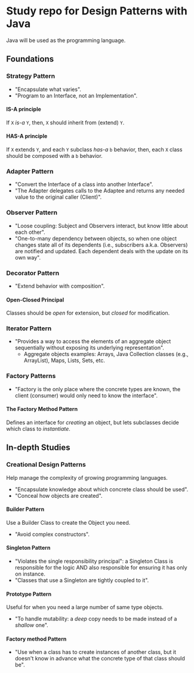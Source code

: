 # Study repo for Design Patterns with Java

Java will be used as the programming language.

## Foundations

### Strategy Pattern

* "Encapsulate what varies".
* "Program to an Interface, not an Implementation".

#### IS-A principle

If ```X``` *is-a* ```Y```, then, ```X``` should inherit from (extend) ```Y```.

#### HAS-A principle

If ```X``` extends ```Y```, and each ```Y``` subclass *has-a* ```b``` behavior, then, each ```X``` class should be composed with a ```b``` behavior.

### Adapter Pattern

* "Convert the Interface of a class into another Interface".
* "The Adapter delegates calls to the Adaptee and returns any needed value to the original caller (Client)".

### Observer Pattern

* "Loose coupling: Subject and Observers interact, but know little about each other".
* "One-to-many dependency between objects, so when one object changes state all of its dependents (i.e., subscribers a.k.a. Observers) are notified and updated. Each dependent deals with the update on its own way".

### Decorator Pattern

* "Extend behavior with composition".

#### Open-Closed Principal

Classes should be *open* for extension, but *closed* for modification.

### Iterator Pattern

* "Provides a way to access the elements of an aggregate object sequentially without exposing its underlying representation".
    * Aggregate objects examples: Arrays, Java Collection classes (e.g., ArrayList), Maps, Lists, Sets, etc.

### Factory Patterns

* "Factory is the only place where the concrete types are known, the client (consumer) would only need to know the interface".

#### The Factory Method Pattern

Defines an interface for *creating* an object, but lets subclasses decide which class to *instantiate*.

## In-depth Studies

### Creational Design Patterns

Help manage the complexity of growing programming languages.

* "Encapsulate knowledge about which concrete class should be used".
* "Conceal how objects are created".

#### Builder Pattern

Use a Builder Class to create the Object you need.

* "Avoid complex constructors".

#### Singleton Pattern

* "Violates the single responsibility principal": a Singleton Class is responsible for the logic AND also responsible for ensuring it has only on instance.
* "Classes that use a Singleton are tightly coupled to it".

#### Prototype Pattern

Useful for when you need a large number of same type objects.

* "To handle mutability: a *deep* copy needs to be made instead of a *shallow* one".

#### Factory method Pattern

* "Use when a class has to create instances of another class, but it doesn't know in advance what the concrete type of that class should be".
